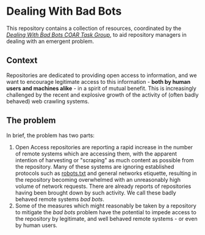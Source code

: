 # Dealing With Bad Bots
This repository contains a collection of resources, coordinated by the *[Dealing With Bad Bots COAR Task Group](./Task%20Group/)*, to aid repository managers in dealing with an emergent problem.

## Context

Repositories are dedicated to providing open access to information, and we want to encourage legitimate access to this information - **both by human users and machines alike** - in a spirit of mutual benefit. This is increasingly challenged by the recent and explosive growth of the activity of (often badly behaved) web crawling systems.

## The problem

In brief, the problem has two parts:

1. Open Access repositories are reporting a rapid increase in the number of remote systems which are accessing them, with the apparent intention of harvesting or "scraping" as much content as possible from the repository. Many of these systems are ignoring established protocols such as [robots.txt](https://en.wikipedia.org/wiki/Robots.txt) and general networks etiquette, resulting in the repository becoming overwhelmed with an unreasonably high volume of network requests. There are already reports of repositories having been brought down by such activity. We call these badly behaved remote systems *bad bots*.
2. Some of the measures which might reasonably be taken by a repository to mitigate the *bad bots* problem have the potential to impede access to the repository by legitimate, and well behaved remote systems - or even by human users.


